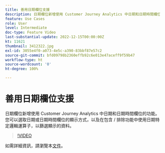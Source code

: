 ```yaml
---
title: 善用日期欄位支援
description: 日期欄位新增使用 Customer Journey Analytics 中日期和日期時間欄位的功能。您可以選取日期或日期時間欄位的顯示方式，以及在包含 / 排除功能中使用日期特定邏輯運算子，以篩選顯示的資料。
feature: Use Cases
role: User
level: Intermediate
doc-type: Feature Video
last-substantial-update: 2022-12-15T00:00:00Z
kt: 11621
thumbnail: 3412322.jpg
exl-id: 3055e4f0-a073-4e5c-a390-83bbf87e57c2
source-git-commit: bfd09798b2360effb92c6e013e47aceff9f59b47
workflow-type: ht
source-wordcount: '0'
ht-degree: 100%

---
```


# 善用日期欄位支援

日期欄位新增使用 Customer Journey Analytics 中日期和日期時間欄位的功能。您可以選取日期或日期時間欄位的顯示方式，以及在包含 / 排除功能中使用日期特定邏輯運算子，以篩選顯示的資料。

>[!VIDEO](https://video.tv.adobe.com/v/3412322/?quality=12&learn=on)

如需詳細資訊，請瀏覽本[文件](https://experienceleague.adobe.com/docs/analytics-platform/using/cja-usecases/data-views/data-views-usecases.html?lang=zh-Hant#date)。
